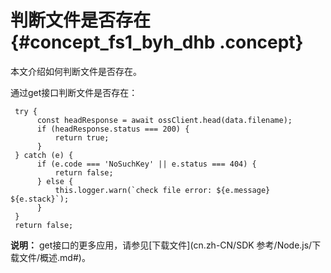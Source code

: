 # 判断文件是否存在 {#concept_fs1_byh_dhb .concept}

本文介绍如何判断文件是否存在。

通过get接口判断文件是否存在：

```
 try {
      const headResponse = await ossClient.head(data.filename);
      if (headResponse.status === 200) {
          return true;
      }
 } catch (e) {
      if (e.code === 'NoSuchKey' || e.status === 404) {
          return false;
      } else {
          this.logger.warn(`check file error: ${e.message} ${e.stack}`);
      }
 }
 return false;

```

**说明：** get接口的更多应用，请参见[下载文件](cn.zh-CN/SDK 参考/Node.js/下载文件/概述.md#)。

